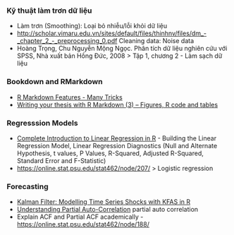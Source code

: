 ### Kỹ thuật làm trơn dữ liệu
- Làm trơn (Smoothing): Loại bỏ nhiễu/lỗi khỏi dữ liệu
- http://scholar.vimaru.edu.vn/sites/default/files/thinhnv/files/dm_-_chapter_2_-_preprocessing_0.pdf
Cleaning data: Noise data
- Hoàng Trọng, Chu Nguyễn Mộng Ngọc. Phân tích dữ liệu nghiên cứu với SPSS, Nhà xuất bản Hồng Đức, 2008 > Tập 1, chương 2 - Làm sạch dữ liệu

### Bookdown and RMarkdown
- [R Markdown Features - Many Tricks](https://yongfu.name/Rmd_ref/)
- [Writing your thesis with R Markdown (3) – Figures, R code and tables](https://rosannavanhespenresearch.wordpress.com/2016/03/18/writing-your-thesis-with-r-markdown-3-figures-r-code-and-tables/)

### Regresssion Models
- [Complete Introduction to Linear Regression in R](https://www.machinelearningplus.com/machine-learning/complete-introduction-linear-regression-r/) - Building the Linear Regression Model, Linear Regression Diagnostics (Null and Alternate Hypothesis, t values, P Values, R-Squared, Adjusted R-Squared, Standard Error and F-Statistic)
- https://online.stat.psu.edu/stat462/node/207/ > Logistic regression

### Forecasting
- [Kalman Filter: Modelling Time Series Shocks with KFAS in R](https://medium.com/@firstclassanalyticsmg/kalman-filter-modelling-time-series-shocks-with-kfas-in-r-3f197868966b)
- [Understanding Partial Auto-Correlation](https://towardsdatascience.com/understanding-partial-auto-correlation-fa39271146ac) partial auto correlation
- Explain ACF and Partial ACF academically - https://online.stat.psu.edu/stat462/node/188/
